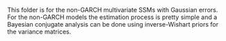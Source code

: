 This folder is for the non-GARCH multivariate SSMs with Gaussian errors. For the non-GARCH models the estimation process is pretty simple and a Bayesian conjugate analysis can be done using inverse-Wishart priors for the variance matrices.
